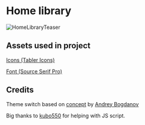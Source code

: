 # Home library
![HomeLibraryTeaser](https://raw.githubusercontent.com/mpn01/home-library/master/README/videos/teaser.gif)

## Assets used in project
[Icons (Tabler Icons)](https://tablericons.com/)

[Font (Source Serif Pro)](https://fonts.google.com/specimen/Source+Serif+Pro)

## Credits
Theme switch based on [concept](https://dribbble.com/shots/6844698-Dark-theme-switch-animation) by [Andrey Bogdanov](https://dribbble.com/bgdnv)

Big thanks to [kubo550](https://github.com/kubo550/) for helping with JS script.